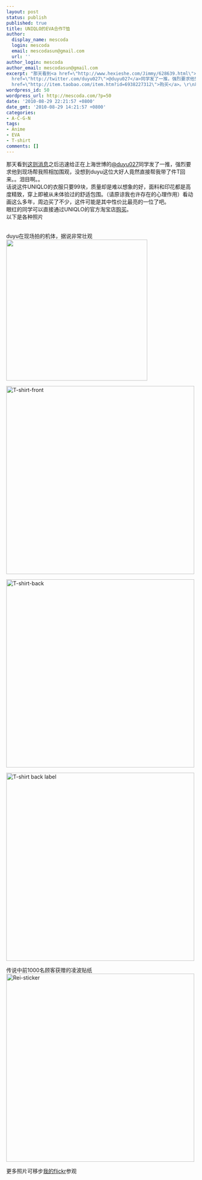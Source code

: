 ```yaml
---
layout: post
status: publish
published: true
title: UNIQLO的EVA合作T恤
author:
  display_name: mescoda
  login: mescoda
  email: mescodasun@gmail.com
  url: ''
author_login: mescoda
author_email: mescodasun@gmail.com
excerpt: "那天看到<a href=\"http://www.hexieshe.com/Jimmy/628639.html\">这则消息</a>之后迅速给正在上海世博的<a
  href=\"http://twitter.com/duyu027\">@duyu027</a>同学发了一推，强烈要求他到现场帮我照相加围观，没想到duyu这位大好人竟然直接帮我带了件T回来。。泪目啊。。\r\n话说这件UNIQLO的衣服只要99块，质量却是难以想象的好，面料和印花都是高度精致，穿上即被从未体验过的舒适包围。（请原谅我也许存在的心理作用）看动画这么多年，周边买了不少，这件可能是其中性价比最亮的一位了吧。\r\n眼红的同学可以直接通过UNIQLO的官方淘宝店<a
  href=\"http://item.taobao.com/item.htm?id=6938227312\">购买</a>。\r\n以下是各种照片\r\n\r\n"
wordpress_id: 50
wordpress_url: http://mescoda.com/?p=50
date: '2010-08-29 22:21:57 +0800'
date_gmt: '2010-08-29 14:21:57 +0800'
categories:
- A-C-G-N
tags:
- Anime
- EVA
- T-shirt
comments: []
---
```

<p>那天看到<a href="http://www.hexieshe.com/Jimmy/628639.html">这则消息</a>之后迅速给正在上海世博的<a href="http://twitter.com/duyu027">@duyu027</a>同学发了一推，强烈要求他到现场帮我照相加围观，没想到duyu这位大好人竟然直接帮我带了件T回来。。泪目啊。。<br />
话说这件UNIQLO的衣服只要99块，质量却是难以想象的好，面料和印花都是高度精致，穿上即被从未体验过的舒适包围。（请原谅我也许存在的心理作用）看动画这么多年，周边买了不少，这件可能是其中性价比最亮的一位了吧。<br />
眼红的同学可以直接通过UNIQLO的官方淘宝店<a href="http://item.taobao.com/item.htm?id=6938227312">购买</a>。<br />
以下是各种照片</p>
<p><a id="more"></a><a id="more-50"></a><br />
duyu在现场拍的机体，据说非常壮观<br />
<img alt="" src="http://farm5.static.flickr.com/4123/4937375459_a9ca2efa31.jpg" title="EVANGELION TEST TYPE-01" width="375" /></p>
<p><img alt="T-shirt-front" src="http://farm5.static.flickr.com/4140/4937853894_8538875b7f.jpg" title="T-shirt-front" width="500" /></p>
<p><img alt="T-shirt-back" src="http://farm5.static.flickr.com/4138/4937276149_8a3409cb12.jpg" title="T-shirt-back" width="500" /></p>
<p><img alt="T-shirt back label" src="http://farm5.static.flickr.com/4100/4937867472_4202e3f5b8.jpg" title="T-shirt back label" width="500" /></p>
<p>传说中前1000名顾客获赠的凌波贴纸<br />
<img alt="Rei-sticker" src="http://farm5.static.flickr.com/4116/4937869656_be17f34f8b.jpg" title="Rei-sticker" width="500" /></p>
<p>更多照片可移步<a href="http://www.flickr.com/photos/mescoda/">我的flickr</a>参观</p>
